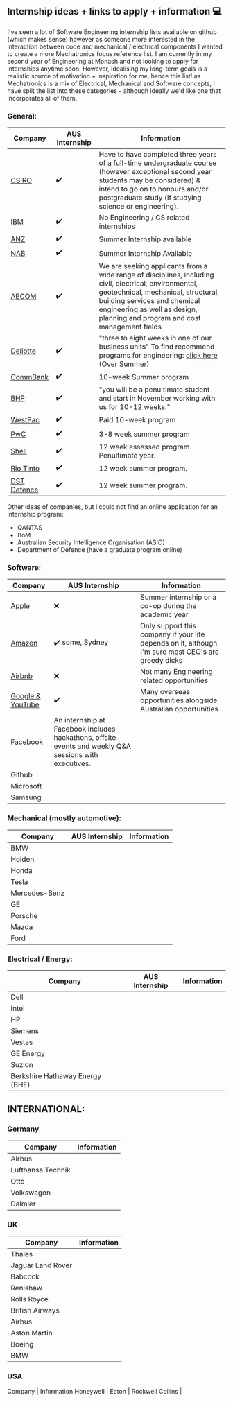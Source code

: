 ## Internship ideas + links to apply + information 💻
I've seen a lot of Software Engineering internship lists available on github (which makes sense) however as someone more interested in the interaction between code and mechanical / electrical components I wanted to create a more Mechatronics focus reference list. 
I am currently in my second year of Engineering at Monash and not looking to apply for internships anytime soon. However, idealising my long-term goals is a realistic source of motivation + inspiration for me, hence this list!
as Mechatronics is a mix of Electrical, Mechanical and Software concepts, I have split the list into these categories - although ideally we'd like one that incorporates all of them. 

### General:
Company | AUS Internship | Information
--- | --- | ---
[CSIRO](https://www.csiro.au/en/Careers/Studentships/Vacation-scholarships) | ✔️ | Have to have completed three years of a full-time undergraduate course (however exceptional second year students may be considered) & intend to go on to honours and/or postgraduate study (if studying science or engineering).
[IBM](https://www.ibm.com/au-en/employment/internship.html) | ✔️ | No Engineering / CS related internships
[ANZ](https://www.anz.com.au/careers/programs/summer-intern/) | ✔️ | Summer Internship available
[NAB](https://www.nab.com.au/about-us/careers/graduate-careers/nab-summer-intern-program) | ✔️ | Summer Internship Available
[AECOM](https://www.aecom.com/australia-new-zealand-graduate-careers/undergraduate/) | ✔️ | We are seeking applicants from a wide range of disciplines, including civil, electrical, environmental, geotechnical, mechanical, structural, building services and chemical engineering as well as design, planning and program and cost management fields
[Deliotte](https://www2.deloitte.com/au/en/pages/careers/articles/summer-vacation-program-careers.html) | ✔️ | "three to eight weeks in one of our business units" To find recommend programs for engineering: [click here](http://images.content.deloitte.com.au/Web/DELOITTEAUSTRALIA/%7Be3704724-8b6b-4432-97d1-ee57457fa96e%7D_20200120-hro-graduate-campaign-email-student-handbook.pdf?utm_medium=email&utm_source=eloqua&utm_campaign=20200120-hro-graduate-campaign&utm_content=cta&elq_mid=3264&elq_cid=216566) (Over Summer)
[CommBank](https://www.commbank.com.au/about-us/careers/graduate-recruitment-program.html) | ✔️ | 10-week Summer program
[BHP](https://www.bhp.com/our-approach/work-with-us/graduate-and-student-programs/australia) | ✔️ | "you will be a penultimate student and start in November working with us for 10-12 weeks."
[WestPac](https://graduates.westpacgroup.com.au/internship) | ✔️ | Paid 10-week program
[PwC](https://www.pwc.com.au/careers/student-careers/vacation.html) | ✔️ | 3-8 week summer program
[Shell](https://www.shell.com.au/careers/students-and-graduates/assessed-internships.html) | ✔️ | 12 week assessed program.  Penultimate year. 
[Rio Tinto](https://au.gradconnection.com/employers/rio-tinto/vacation-programmes/) | ✔️ | 12 week summer program.
[DST Defence](https://defencecareers.nga.net.au/cp/index.cfm?event=jobs.checkJobDetailsNewApplication&returnToEvent=jobs.listJobs&jobid=5B867960-6523-C59A-3D2D-B6764546B965&CurATC=defenceext&CurBID=0A5EDE6D%2DEE80%2D4646%2DBBAF%2D9DB40130227D&JobListID=D864CADA%2D0731%2DD8DB%2DE4B4%2DA3CDC48591E9&jobsListKey=785e2c43%2Dfb74%2D4a86%2Db84c%2D698cf7f1f38e&persistVariables=CurATC,CurBID,JobListID,jobsListKey,JobID&lid=75133220168) | ✔️ | 12 week summer program.

Other ideas of companies, but I could not find an online application for an internship program: 
* QANTAS
* BoM
* Australian Security Intelligence Organisation (ASIO)
* Department of Defence (have a graduate program online)

### Software: 
Company | AUS Internship | Information
--- | --- | ---
[Apple](https://jobs.apple.com/en-au/search?team=internships-STDNT-INTRN) | ❌ | Summer internship or a co-op during the academic year
[Amazon](https://www.amazon.jobs/en/teams/internships-for-students?offset=0&result_limit=10&sort=relevant&business_category[]=student-programs&distanceType=Mi&radius=24km&latitude=&longitude=&loc_group_id=&loc_query=&base_query=&city=&country=&region=&county=&query_options=&) | ✔️ some, Sydney | Only support this company if your life depends on it, although I'm sure most CEO's are greedy dicks
[Airbnb](https://careers.airbnb.com/university/) | ❌ | Not many Engineering related opportunities
[Google & YouTube](https://careers.google.com/jobs/results/?category=DATA_CENTER_OPERATIONS&category=DEVELOPER_RELATIONS&category=HARDWARE_ENGINEERING&category=INFORMATION_TECHNOLOGY&category=MANUFACTURING_SUPPLY_CHAIN&category=NETWORK_ENGINEERING&category=PRODUCT_MANAGEMENT&category=PROGRAM_MANAGEMENT&category=SOFTWARE_ENGINEERING&category=TECHNICAL_INFRASTRUCTURE_ENGINEERING&category=TECHNICAL_SOLUTIONS&category=TECHNICAL_WRITING&category=USER_EXPERIENCE&company=Google&company=YouTube&employment_type=INTERN&jex=ENTRY_LEVEL&q=Engineering) | ✔️ | Many overseas opportunities alongside Australian opportunities. 
Facebook | An internship at Facebook includes hackathons, offsite events and weekly Q&A sessions with executives. 
Github |
Microsoft |
Samsung |

### Mechanical (mostly automotive):
Company | AUS Internship | Information
--- | --- | ---
BMW |
Holden |
Honda |
Tesla |
Mercedes-Benz |
GE | 
Porsche |
Mazda |
Ford |

### Electrical / Energy:
Company | AUS Internship | Information
--- | --- | ---
Dell |
Intel |
HP |
Siemens |
Vestas |
GE Energy |
Suzlon |
Berkshire Hathaway Energy (BHE) |


## INTERNATIONAL:
### Germany
Company | Information
--- | ---
Airbus |
Lufthansa Technik |
Otto |
Volkswagon |
Daimler |

### UK 
Company | Information
--- | ---
Thales |
Jaguar Land Rover |
Babcock |
Renishaw |
Rolls Royce |
British Airways |
Airbus |
Aston Martin |
Boeing |
BMW |

### USA 
Company | Information
Honeywell |
Eaton | 
Rockwell Collins |


